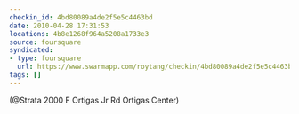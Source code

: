 ```yaml
---
checkin_id: 4bd80089a4de2f5e5c4463bd
date: 2010-04-28 17:31:53
locations: 4b8e1268f964a5208a1733e3
source: foursquare
syndicated:
- type: foursquare
  url: https://www.swarmapp.com/roytang/checkin/4bd80089a4de2f5e5c4463bd
tags: []
---
```


 (@Strata 2000 F Ortigas Jr Rd Ortigas Center)